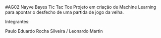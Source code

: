 #AG02 Nayve Bayes Tic Tac Toe
Projeto em criação de Machine Learning para apontar o desfecho de uma partida de jogo da velha.

Integrantes:

Paulo Eduardo Rocha Silveira / Leonardo Martin
